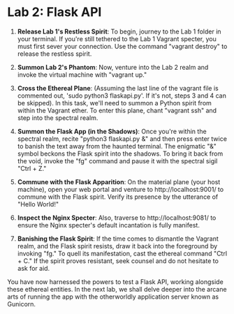 # Lab 2: Flask API

1. **Release Lab 1's Restless Spirit**: To begin, journey to the Lab 1 folder in your terminal. If you're still tethered to the Lab 1 Vagrant specter, you must first sever your connection. Use the command "vagrant destroy" to release the restless spirit.

2. **Summon Lab 2's Phantom**: Now, venture into the Lab 2 realm and invoke the virtual machine with "vagrant up." 

3. **Cross the Ethereal Plane**: (Assuming the last line of the vagrant file is commented out, 'sudo python3 flaskapi.py'. If it's not, steps 3 and 4 can be skipped). In this task, we'll need to summon a Python spirit from within the Vagrant ether. To enter this plane, chant "vagrant ssh" and step into the spectral realm.

4. **Summon the Flask App (in the Shadows)**: Once you're within the spectral realm, recite "python3 flaskapi.py &" and then press enter twice to banish the text away from the haunted terminal. The enigmatic "&" symbol beckons the Flask spirit into the shadows. To bring it back from the void, invoke the "fg" command and pause it with the spectral sigil "Ctrl + Z."

5. **Commune with the Flask Apparition**: On the material plane (your host machine), open your web portal and venture to http://localhost:9001/ to commune with the Flask spirit. Verify its presence by the utterance of "Hello World!"

6. **Inspect the Nginx Specter**: Also, traverse to http://localhost:9081/ to ensure the Nginx specter's default incantation is fully manifest.

7. **Banishing the Flask Spirit**: If the time comes to dismantle the Vagrant realm, and the Flask spirit resists, draw it back into the foreground by invoking "fg." To quell its manifestation, cast the ethereal command "Ctrl + C." If the spirit proves resistant, seek counsel and do not hesitate to ask for aid.

You have now harnessed the powers to test a Flask API, working alongside these ethereal entities. In the next lab, we shall delve deeper into the arcane arts of running the app with the otherworldly application server known as Gunicorn.
